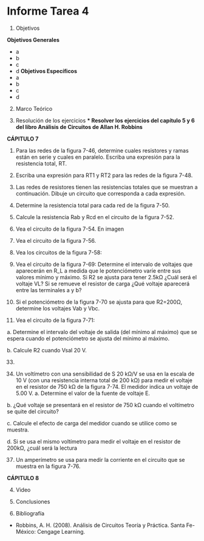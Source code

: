 # Informe Tarea 4

1. Objetivos

 __Objetivos Generales__
 * a
 * b
 * c
 * d
 __Objetivos Específicos__
 * a
 * b
 * c
 * d
 
 
 2. Marco Teórico
 ![]()
 ![]()
 
 
 3. Resolución de los ejercicios
 __* Resolver los ejercicios del capítulo 5 y 6 del libro Análisis de Circuitos de Allan H. Robbins__
 
 __CÁPITULO 7__

1. Para las redes de la figura 7-46, determine cuales resistores y ramas están en serie y cuales en paralelo. Escriba una expresión para la resistencia total, RT.
     
3. Escriba una expresión para RT1 y RT2 para las redes de la figura 7-48.


5. Las redes de resistores tienen las resistencias totales que se muestran a continuación. 
   Dibuje un circuito que corresponda a cada expresión.


7. Determine la resistencia total para cada red de la figura 7-50.


9. Calcule la resistencia Rab y Rcd en el circuito de la figura 7-52.

11. Vea el circuito de la figura 7-54.
  En imagen 

13. Vea el circuito de la figura 7-56.


15. Vea los circuitos de la figura 7-58:


27. Vea el circuito de la figura 7-69: Determine el intervalo de voltajes que aparecerán en R_L a medida que le potenciómetro varíe entre sus valores mínimo y máximo.
    Si R2 se ajusta para tener 2.5kΩ ¿Cuál será el voltaje VL? Si se remueve el resistor de carga ¿Qué voltaje aparecerá entre las terminales a y b?

29. Si el potenciómetro de la figura 7-70 se ajusta para que R2=200Ω, determine los voltajes Vab y Vbc.


31. Vea el circuito de la figura 7-71: 

  a. Determine el intervalo del voltaje de salida (del mínimo al máximo) que se espera cuando el potenciómetro se ajusta del mínimo al máximo. 
  
  b. Calcule R2 cuando Vsal 20 V.
  
  
33. 

35. Un voltímetro con una sensibilidad de S 20 kΩ/V se usa en la escala de 10 V (con una resistencia interna total de 200 kΩ) para medir el voltaje en el resistor de 750 kΩ de la figura 7-74. El medidor indica un voltaje de 5.00 V.
  a. Determine el valor de la fuente de voltaje E.
  
  b. ¿Qué voltaje se presentará en el resistor de 750 kΩ cuando el voltímetro se quite del circuito?
  
  c. Calcule el efecto de carga del medidor cuando se utilice como se muestra.
  
  d. Si se usa el mismo voltímetro para medir el voltaje en el resistor de 200kΩ, ¿cuál será la lectura
  
  
37. Un amperímetro se usa para medir la corriente en el circuito que se muestra en la figura 7-76. 
 
 __CÁPITULO 8__
 
 
 
 
 4. Video




5. Conclusiones 




6. Bibliografía
 * Robbins, A. H. (2008). Análisis de Circuitos Teoría y Práctica. Santa Fe-México: Cengage Learning. 
 
 
 
